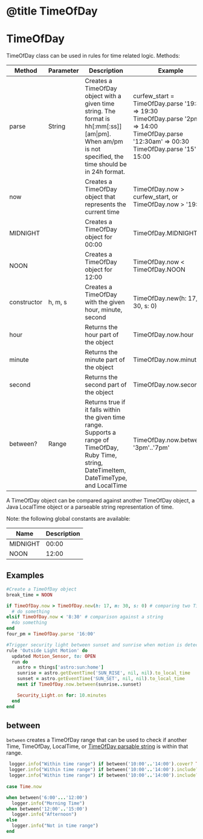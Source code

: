 # @title TimeOfDay

# TimeOfDay

TimeOfDay class can be used in rules for time related logic. Methods:

| Method      | Parameter | Description                                                                                                                                             | Example                                                                                                                                                      |
| ----------- | --------- | ------------------------------------------------------------------------------------------------------------------------------------------------------- | ------------------------------------------------------------------------------------------------------------------------------------------------------------ |
| parse       | String    | Creates a TimeOfDay object with a given time string. The format is hh[:mm[:ss]][am\|pm]. When am/pm is not specified, the time should be in 24h format. | curfew_start = TimeOfDay.parse '19:30' => 19:30<br/>TimeOfDay.parse '2pm' => 14:00<br/> TimeOfDay.parse '12:30am' => 00:30<br/>TimeOfDay.parse '15' => 15:00 |
| now         |           | Creates a TimeOfDay object that represents the current time                                                                                             | TimeOfDay.now > curfew_start, or TimeOfDay.now > '19:30'                                                                                                     |
| MIDNIGHT    |           | Creates a TimeOfDay object for 00:00                                                                                                                    | TimeOfDay.MIDNIGHT                                                                                                                                           |
| NOON        |           | Creates a TimeOfDay object for 12:00                                                                                                                    | TimeOfDay.now < TimeOfDay.NOON                                                                                                                               |
| constructor | h, m, s   | Creates a TimeOfDay with the given hour, minute, second                                                                                                 | TimeOfDay.new(h: 17, m: 30, s: 0)                                                                                                                            |
| hour        |           | Returns the hour part of the object                                                                                                                     | TimeOfDay.now.hour                                                                                                                                           |
| minute      |           | Returns the minute part of the object                                                                                                                   | TimeOfDay.now.minute                                                                                                                                         |
| second      |           | Returns the second part of the object                                                                                                                   | TimeOfDay.now.second                                                                                                                                         |
| between?    | Range     | Returns true if it falls within the given time range. Supports a range of TimeOfDay, Ruby Time, string, DateTimeItem, DateTimeType, and LocalTime       | TimeOfDay.now.between? '3pm'..'7pm'                                                                                                                          |


A TimeOfDay object can be compared against another TimeOfDay object, a Java LocalTime object or a parseable string representation of time.

Note: the following global constants are available:

| Name     | Description |
| -------- | ----------- |
| MIDNIGHT | 00:00       |
| NOON     | 12:00       |


## Examples

```ruby
#Create a TimeOfDay object
break_time = NOON

if TimeOfDay.now > TimeOfDay.new(h: 17, m: 30, s: 0) # comparing two TimeOfDay objects
  # do something
elsif TimeOfDay.now < '8:30' # comparison against a string
  #do something
end
four_pm = TimeOfDay.parse '16:00'
```

```ruby
#Trigger security light between sunset and sunrise when motion is detected
rule 'Outside Light Motion' do
  updated Motion_Sensor, to: OPEN
  run do
    astro = things['astro:sun:home']
    sunrise = astro.getEventTime('SUN_RISE', nil, nil).to_local_time
    sunset = astro.getEventTime('SUN_SET', nil, nil).to_local_time
    next if TimeOfDay.now.between(sunrise..sunset)

    Security_Light.on for: 10.minutes
  end
end
```

## between

`between` creates a TimeOfDay range that can be used to check if another Time, TimeOfDay, LocalTime, or
[TimeOfDay parsable string](#TimeOfDay) is within that range.

```ruby
 logger.info("Within time range") if between('10:00'..'14:00').cover? Time.now
 logger.info("Within time range") if between('10:00'..'14:00').include? TimeOfDay.now
 logger.info("Within time range") if between('10:00'..'14:00').include? LocalTime.now
 
case Time.now

when between('6:00'...'12:00')
  logger.info("Morning Time")
when between('12:00'..'15:00')
  logger.info("Afternoon")
else
  logger.info("Not in time range")
end  
```
